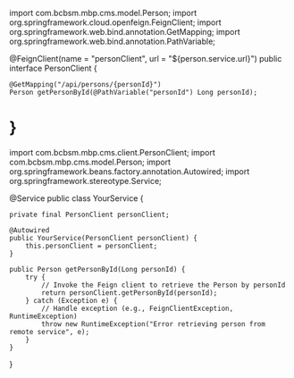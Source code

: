 import com.bcbsm.mbp.cms.model.Person;
import org.springframework.cloud.openfeign.FeignClient;
import org.springframework.web.bind.annotation.GetMapping;
import org.springframework.web.bind.annotation.PathVariable;

@FeignClient(name = "personClient", url = "${person.service.url}")
public interface PersonClient {

    @GetMapping("/api/persons/{personId}")
    Person getPersonById(@PathVariable("personId") Long personId);
}
=============
import com.bcbsm.mbp.cms.client.PersonClient;
import com.bcbsm.mbp.cms.model.Person;
import org.springframework.beans.factory.annotation.Autowired;
import org.springframework.stereotype.Service;

@Service
public class YourService {

    private final PersonClient personClient;

    @Autowired
    public YourService(PersonClient personClient) {
        this.personClient = personClient;
    }

    public Person getPersonById(Long personId) {
        try {
            // Invoke the Feign client to retrieve the Person by personId
            return personClient.getPersonById(personId);
        } catch (Exception e) {
            // Handle exception (e.g., FeignClientException, RuntimeException)
            throw new RuntimeException("Error retrieving person from remote service", e);
        }
    }
}
